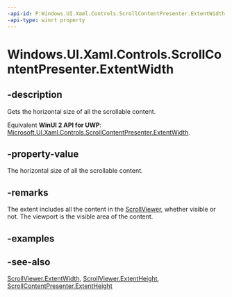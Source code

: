 ```yaml
---
-api-id: P:Windows.UI.Xaml.Controls.ScrollContentPresenter.ExtentWidth
-api-type: winrt property
---
```


<!-- Property syntax
public double ExtentWidth { get; }
-->

# Windows.UI.Xaml.Controls.ScrollContentPresenter.ExtentWidth

## -description
Gets the horizontal size of all the scrollable content.

Equivalent **WinUI 2 API for UWP**: [Microsoft.UI.Xaml.Controls.ScrollContentPresenter.ExtentWidth](/windows/winui/api/microsoft.ui.xaml.controls.scrollcontentpresenter.extentwidth).

## -property-value
The horizontal size of all the scrollable content.

## -remarks
The extent includes all the content in the [ScrollViewer](scrollviewer.md), whether visible or not. The viewport is the visible area of the content.

## -examples

## -see-also
[ScrollViewer.ExtentWidth](scrollviewer_extentwidth.md), [ScrollViewer.ExtentHeight](scrollviewer_extentheight.md), [ScrollContentPresenter.ExtentHeight](scrollcontentpresenter_extentheight.md)
